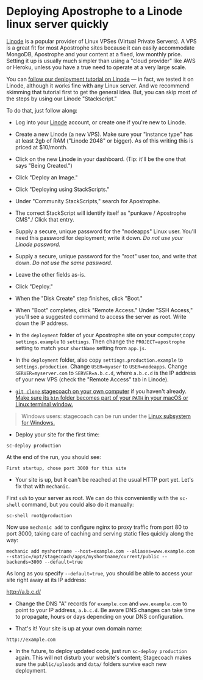 # Deploying Apostrophe to a Linode linux server quickly

[Linode](https://www.linode.com) is a popular provider of Linux VPSes (Virtual Private Servers). A VPS is a great fit for most Apostrophe sites because it can easily accommodate MongoDB, Apostrophe and your content at a fixed, low monthly price. Setting it up is usually much simpler than using a "cloud provider" like AWS or Heroku, unless you have a true need to operate at a very large scale.

You can [follow our deployment tutorial on Linode](/devops/deployment/deployment.md) — in fact, we tested it on Linode, although it works fine with any Linux server. And we recommend skimming that tutorial first to get the general idea. But, you can skip most of the steps by using our Linode "Stackscript."

To do that, just follow along:

* Log into your [Linode](https://www.linode.com) account, or create one if you're new to Linode.

* Create a new Linode (a new VPS). Make sure your "instance type" has at least 2gb of RAM ("Linode 2048" or bigger). As of this writing this is priced at $10/month.

* Click on the new Linode in your dashboard. (Tip: it'll be the one that says "Being Created.")

* Click "Deploy an Image."

* Click "Deploying using StackScripts."

* Under "Community StackScripts," search for Apostrophe.

* The correct StackScript will identify itself as "punkave / Apostrophe CMS"./ Click that entry.

* Supply a secure, unique password for the "nodeapps" Linux user. You'll need this password for deployment; write it down. *Do not use your Linode password.*

* Supply a secure, unique password for the "root" user too, and write that down. *Do not use the same password.*

* Leave the other fields as-is.

* Click "Deploy."

* When the "Disk Create" step finishes, click "Boot."

* When "Boot" completes, click "Remote Access." Under "SSH Access," you'll see a suggested command to access the server as root. Write down the IP address.

* In the `deployment` folder of your Apostrophe site on your computer,copy `settings.example` to `settings`. Then change the `PROJECT=apostrophe` setting to match your `shortName` setting from `app.js`.

* In the `deployment` folder, also copy `settings.production.example` to `settings.production`. Change `USER=myuser` to `USER=nodeapps`. Change `SERVER=myserver.com` to `SERVER=a.b.c.d`, where `a.b.c.d` is the IP address of your new VPS (check the "Remote Access" tab in Linode).

* [`git clone` stagecoach on your own computer](https://github.com/apostrophecms/stagecoach) if you haven't already. [Make sure its `bin` folder becomes part of your `PATH` in your macOS or Linux terminal window.](https://stackoverflow.com/questions/14637979/how-to-permanently-set-path-on-linux-unix)

> Windows users: stagecoach can be run under the [Linux subsystem for Windows.](https://docs.microsoft.com/en-us/windows/wsl/install-win10)

* Deploy your site for the first time:

```
sc-deploy production
```

At the end of the run, you should see:

```
First startup, chose port 3000 for this site
```

* Your site is up, but it can't be reached at the usual HTTP port yet. Let's fix that with `mechanic`.

First `ssh` to your server as root. We can do this conveniently with the `sc-shell` command, but you could also do it manually:

```
sc-shell root@production
```

Now use `mechanic add` to configure nginx to proxy traffic from port 80 to port 3000, taking care of caching and serving static files quickly along the way:

```
mechanic add myshortname --host=example.com --aliases=www.example.com --static=/opt/stagecoach/apps/myshortname/current/public --backends=3000 --default=true
```

As long as you specify `--default=true`, you should be able to access your site right away at its IP address:

http://a.b.c.d/

* Change the DNS "A" records for `example.com` and `www.example.com` to point to your IP address, `a.b.c.d`. Be aware DNS changes can take time to propagate, hours or days depending on your DNS configuration.

* That's it! Your site is up at your own domain name:

`http://example.com`

* In the future, to deploy updated code, just run `sc-deploy production` again. This will not disturb your website's content; Stagecoach makes sure the `public/uploads` and `data/` folders survive each new deployment.

